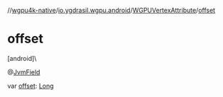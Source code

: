 //[wgpu4k-native](../../../index.md)/[io.ygdrasil.wgpu.android](../index.md)/[WGPUVertexAttribute](index.md)/[offset](offset.md)

# offset

[android]\

@[JvmField](https://kotlinlang.org/api/core/kotlin-stdlib/kotlin.jvm/-jvm-field/index.html)

var [offset](offset.md): [Long](https://kotlinlang.org/api/core/kotlin-stdlib/kotlin/-long/index.html)